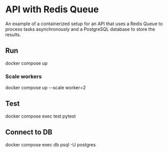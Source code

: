 # API with Redis Queue

An example of a containerized setup for an API that uses a Redis Queue to process tasks asynchronously and a PostgreSQL database to store the results.

## Run

docker compose up

### Scale workers

docker compose up --scale worker=2

## Test

docker compose exec test pytest

## Connect to DB

docker compose exec db psql -U postgres